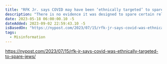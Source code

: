 ```yaml
---
title: "RFK Jr. says COVID may have been ‘ethnically targeted’ to spare Jews"
description: "There is no evidence it was designed to spare certain religious groups or ethnicities... Kennedy’s remark echoes well-worn anti-Semitic literature"
date: 2023-05-18 06:00:00.10 -5
dateAdded: 2023-09-02 22:59:43.10 -5
isBasedOn: "https://nypost.com/2023/07/15/rfk-jr-says-covid-was-ethnically-targeted-to-spare-jews/"
tags:
  - Misinformation
---
```


https://nypost.com/2023/07/15/rfk-jr-says-covid-was-ethnically-targeted-to-spare-jews/
